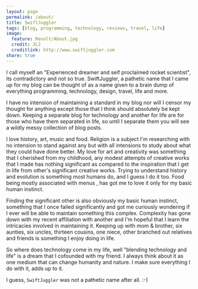 ```yaml
---
layout: page
permalink: /about/
title: SwiftJuggler
tags: [blog, programming, technology, reviews, travel, life]
image:
  feature: Revolt/About.jpg
  credit: JLJ
  creditlink: http://www.swiftjuggler.com
share: true
---
```


I call myself an "Experienced dreamer and self proclaimed rocket scientist", its contradictory and not so true. SwiftJuggler, a pathetic name that I came up for my blog can be thought of as a name given to a brain dump of everything programming, technology, design, travel, life and more. 

I have no intension of maintaining a standard in my blog nor will I censor my thought for anything except those that I think should absolutely be kept down. Keeping a separate blog for technology and another for life are for those who have them separated in life, so until I separate them you will see a wildly messy collection of blog posts. 

I love history, art, music and food. Religion is a subject I'm researching with no intension to stand against any but with all intensions to study about what they could have done better. My love for art and creativity was something that I cherished from my childhood, any modest attempts of creative works that I made has nothing significant as compared to the inspiration that I get in life from other's significant creative works. Trying to understand history and evolution is something most humans do, and I guess I do it too. Food being mostly associated with menus , has got me to love it only for my basic human instinct.

Finding the significant other is also obviously my basic human instinct, something that I once failed significantly and got me curiously wondering if I ever will be able to maintain something this complex. Complexity has gone down with my recent affiliation with another and I'm hopeful that I learn the intricacies involved in maintaining it. Keeping up with mom & brother, six aunties, six uncles, thirteen cousins, one niece, other branched out relatives and friends is something I enjoy doing in life.

So where does technology come in my life, well "blending technology and life" is a dream that I cofounded with my friend. I always think about it as one medium that can change humanity and nature. I make sure everything I do with it, adds up to it. 

I guess, `SwiftJuggler` was not a pathetic name after all. :-)  
